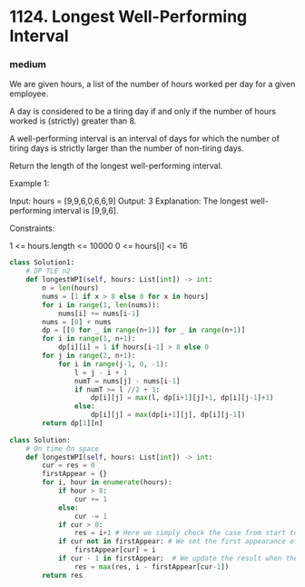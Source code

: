 # 1124. Longest Well-Performing Interval
### medium
We are given hours, a list of the number of hours worked per day for a given employee.

A day is considered to be a tiring day if and only if the number of hours worked is (strictly) greater than 8.

A well-performing interval is an interval of days for which the number of tiring days is strictly larger than the number of non-tiring days.

Return the length of the longest well-performing interval.

 

Example 1:

Input: hours = [9,9,6,0,6,6,9]
Output: 3
Explanation: The longest well-performing interval is [9,9,6].
 

Constraints:

1 <= hours.length <= 10000
0 <= hours[i] <= 16

```python
class Solution1:
    # DP TLE n2
    def longestWPI(self, hours: List[int]) -> int:
        n = len(hours)
        nums = [1 if x > 8 else 0 for x in hours]
        for i in range(1, len(nums)):
            nums[i] += nums[i-1]
        nums = [0] + nums
        dp = [[0 for _ in range(n+1)] for _ in range(n+1)]
        for i in range(1, n+1):
            dp[i][i] = 1 if hours[i-1] > 8 else 0
        for j in range(2, n+1):
            for i in range(j-1, 0, -1):
                l = j - i + 1
                numT = nums[j] - nums[i-1]
                if numT >= l //2 + 1:
                    dp[i][j] = max(l, dp[i+1][j]+1, dp[i][j-1]+1)
                else:
                    dp[i][j] = max(dp[i+1][j], dp[i][j-1])
        return dp[1][n]
    
class Solution:
    # On time On space
    def longestWPI(self, hours: List[int]) -> int:   
        cur = res = 0
        firstAppear = {}
        for i, hour in enumerate(hours):
            if hour > 8:
                cur += 1
            else:
                cur -= 1
            if cur > 0:
                res = i+1 # Here we simply check the case from start to curInd
            if cur not in firstAppear: # We set the first appearance of a certain status
                firstAppear[cur] = i
            if cur - 1 in firstAppear:  # We update the result when there might exist some twists in the middle
                res = max(res, i - firstAppear[cur-1])
        return res
```